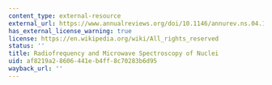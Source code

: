 ```yaml
---
content_type: external-resource
external_url: https://www.annualreviews.org/doi/10.1146/annurev.ns.04.120154.000341
has_external_license_warning: true
license: https://en.wikipedia.org/wiki/All_rights_reserved
status: ''
title: Radiofrequency and Microwave Spectroscopy of Nuclei
uid: af8219a2-8606-441e-b4ff-8c70283b6d95
wayback_url: ''
---
```


